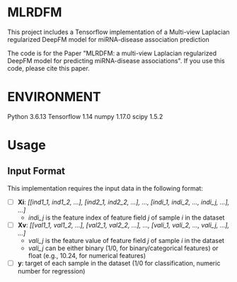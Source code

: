 # MLRDFM
This project includes a Tensorflow implementation of a Multi-view Laplacian regularized DeepFM model for miRNA-disease association prediction
 
The code is for the Paper "MLRDFM: a multi-view Laplacian regularized DeepFM model for predicting miRNA-disease associations".
If you use this code, please cite this paper.


# ENVIRONMENT
Python 3.6.13
Tensorflow 1.14
numpy 1.17.0
scipy 1.5.2


# Usage
## Input Format
This implementation requires the input data in the following format:
- [ ] **Xi**: *[[ind1_1, ind1_2, ...], [ind2_1, ind2_2, ...], ..., [indi_1, indi_2, ..., indi_j, ...], ...]*
    - *indi_j* is the feature index of feature field *j* of sample *i* in the dataset
- [ ] **Xv**: *[[val1_1, val1_2, ...], [val2_1, val2_2, ...], ..., [vali_1, vali_2, ..., vali_j, ...], ...]*
    - *vali_j* is the feature value of feature field *j* of sample *i* in the dataset
    - *vali_j* can be either binary (1/0, for binary/categorical features) or float (e.g., 10.24, for numerical features)
- [ ] **y**: target of each sample in the dataset (1/0 for classification, numeric number for regression)
